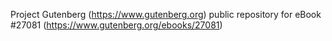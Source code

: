 Project Gutenberg (https://www.gutenberg.org) public repository for eBook #27081 (https://www.gutenberg.org/ebooks/27081)
